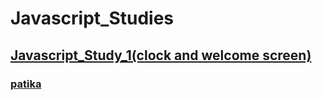 # Javascript_Studies

## [Javascript_Study_1(clock and welcome screen)](https://github.com/KaderErgin/Javascript/tree/main/Javascript_Study_1)<br>
### [patika](https://academy.patika.dev/tr/profile)
